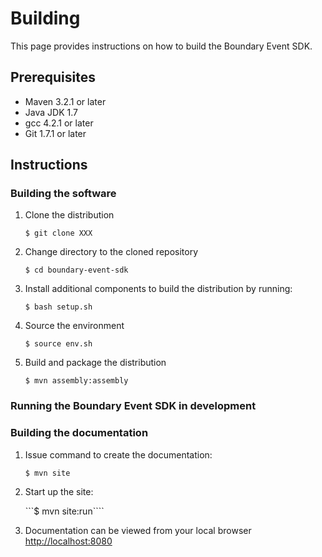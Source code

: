 Building
========
This page provides instructions on how to build the Boundary Event SDK.

Prerequisites
-------------
* Maven 3.2.1 or later
* Java JDK 1.7
* gcc 4.2.1 or later
* Git 1.7.1 or later


Instructions
------------

### Building the software

1. Clone the distribution

    ```$ git clone XXX```    

2. Change directory to the cloned repository

    ```$ cd boundary-event-sdk```

3. Install additional components to build the distribution by running:

    ```$ bash setup.sh```

4. Source the environment

    ```$ source env.sh```

5. Build and package the distribution

    ```$ mvn assembly:assembly```

### Running the Boundary Event SDK in development

### Building the documentation

1. Issue command to create the documentation:

    ```$ mvn site```

2. Start up the site:

    ```$ mvn site:run```` 

3. Documentation can be viewed from your local browser [http://localhost:8080](http://localhost:8080)

